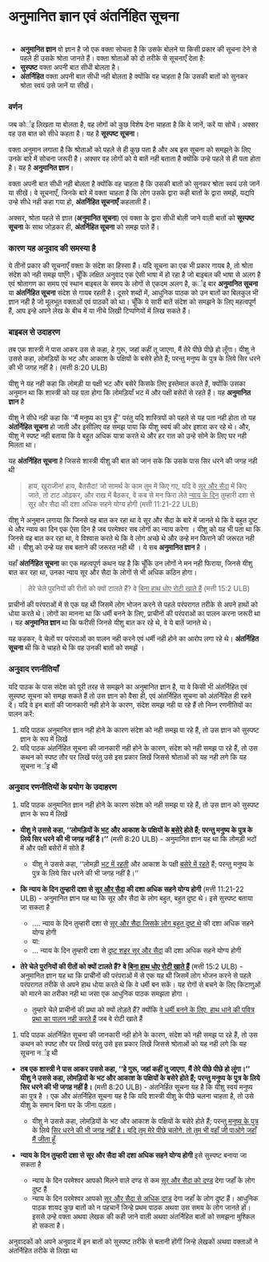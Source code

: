 # अनुमानित ज्ञान एवं अंतर्निहित सूचना

 #

* **अनुमानित ज्ञान** वो ज्ञान है जो एक वक्ता सोचता है कि उसके बोलने या किसी प्रकार की सूचना देने से पहले ही उसके श्रोता जानते हैं। वक्ता श्रोताओं को दो तरीके से सूचनाएँ देता है:
* **सुस्पष्ट** वक्ता अपनी बात सीधी बोलता है।
* **अंतर्निहित** वक्ता अपनी बात सीधी नही बोलता है क्योंकि वह चाहता है कि उसकी बातों को सुनकर श्रोता स्वयं उसे जानें या सीखें।

### वर्णन

जब कोर्इ लिखता या बोलता है, वह लोगों को कुछ विशेष देना चाहता है कि वे जानें, करें या सोचें। अक्सर वह उस बात को सीधे कहता है। यह है **सूस्पष्ट सूचना**।

वक्ता अनुमान लगाता है कि श्रोताओं को पहले से ही कुछ पता है और अब इस सूचना को समझने के लिए उनके बारे में सोचना जरूरी है। अक्सर वह लोगों को ये बातें नही बताता है क्योंकि उन्हे पहले से ही पता होता है। यह है **अनुमानित ज्ञान**।

वक्ता अपनी बात सीधी नही बोलता है क्योंकि वह चाहता है कि उसकी बातों को सुनकर श्रोता स्वयं उसे जानें या सीखें। वे सूचनाएँ, जिनके बारे में वक्ता चाहता है कि लोग उसके द्वारा कही बातों के द्वारा समझें, यद्यपि उन्हे सीधे नही कहा गया हो, **अंतर्निहित सूचनाएँ** कहलाती हैं।

अक्सर, श्रोता पहले से ज्ञात (**अनुमानित सूचना**) एवं वक्ता के द्वारा सीधी बोली जाने वाली बातों को **सूस्पष्ट सूचना** के साथ जोड़कर ही, **अंतर्निहित सूचना** को समझ पाते हैं।

### कारण यह अनुवाद की समस्या है

ये तीनों प्रकार की सूचनाएँ वक्ता के संदेश का हिस्सा हैं। यदि सूचना का एक भी प्रकार गायब है, तो श्रोता संदेश को नही समझ पाएँगे। चूँकि लक्षित अनुवाद एक ऐसी भाषा में हो रहा है जो बाइबल की भाषा से अलग है एवं श्रोतागण का समय एवं स्थान बाइबल के समय के लोगों से एकदम अलग है, कर्इ बार **अनुमानित सूचना** या **अंतर्निहित सूचना** संदेश से गायब रहती है। दूसरे शब्दों में, आधुनिक पाठक को उन बातों का बिलकुल भी ज्ञान नही है जो मूलभूत वक्ताओं एवं पाठकों को था। चूँकि ये सारी बातें संदेश को समझने के लिए महत्वपूर्ण हैं, आप इन्हे अपने लेख के बीच में या नीचे लिखी टिप्पणियों में लिख सकते हैं। 

### बाइबल से उदाहरण

तब एक शास्त्री ने पास आकर उस से कहा, हे गुरू, जहां कहीं तू जाएगा, मैं तेरे पीछे पीछे हो लूँगा। यीशु ने उससे कहा, लोमड़ियों के भट और आकाश के पक्षियों के बसेरे होते हैं; परन्तु मनुष्य के पुत्र के लिये सिर धरने की भी जगह नहीं है। (मत्ती 8:20 ULB)

यीशु ने यह नही कहा कि लोमड़ी या पक्षी भट और बसेरे किसके लिए इस्तेमाल करते हैं, क्योंकि उसका अनुमान था कि शास्त्री को यह पता होगा कि लोमड़ियाँ भट में और पक्षी बसेरों से रहते हैं। यह **अनुमानित ज्ञान** है

यीशु ने सीधे नही कहा कि ‘‘मैं मनुष्य का पुत्र हूँ’’ परंतु यदि शास्त्रियों को पहले से यह पता नही होता तो यह **अंतर्निहित सूचना** हो जाती और इसीलिए वह समझ पाया कि यीशु स्वयं की ओर इशारा कर रहे थे। और, यीशु ने स्पष्ट नही बताया कि वे बहुत अधिक यात्रा करते थे और हर रात को उन्हे सोने के लिए घर नही मिलता था।

यह **अंतर्निहित सूचना** है जिससे शास्त्री यीशु की बात को जान सके कि उसके पास सिर धरने की जगह नही थी

>हाय, खुराजीन! हाय, बैतसैदा! जो सामर्थ के काम तुम में किए गए, यदि वे <u>सूर और सैदा</u> में किए जाते, तो टाट ओढ़कर, और राख में बैठकर, वे कब से मन फिरा लेते <u>न्याय के दिन</u> तुम्हारी दशा से सूर और सैदा की दशा अधिक सहने योग्य होगी (मत्ती 11:21-22 ULB)

यीशु ने अनुमान लगाया कि जिनसे वह बात कर रहा था वे सूर और सैदा के बारे में जानते थे कि वे बहुत दुष्ट थे और न्याय का दिन एक ऐसा दिन है जब परमेश्वर सब लोगों का न्याय करेगा । यीशु को यह भी पता था कि जिनसे वह बात कर रहा था, वे विश्वास करते थे कि वे लोग अच्छे थे और उन्हे मन फिराने की जरूरत नही थी । यीशु को उन्हे यह सब बताने की जरूरत नही थी । ये सब **अनुमानित ज्ञान** है ।

यहाँ **अंतर्निहित सूचना** का एक महत्वपूर्ण कथन यह है कि चूँकि उन लोगों ने मन नही फिराया, जिनसे यीशु बात कर रहा था, उनका न्याय सूर और सैदा के लोगों से भी अधिक कठिन होगा।

> तेरे चेले पुरनियों की रीतों को क्यों टालते हैं? वे <u>बिना हाथ धोए रोटी खाते हैं</u> (मत्ती 15:2 ULB)

प्राचीनों की परंपराओं में से एक यह थी जिसमें लोग भोजन करने से पहले परंपरागत तरीके से अपने हाथों को धोया करते थे। लोगों का मानना था कि धर्मी बनने के लिए, प्राचीनों की परंपराओं का पालन करना जरूरी था । यह **अनुमानित ज्ञान** था कि फरीसी जिनसे यीशु बात कर रहे थे, वे ये बातें जानते थे। 

यह कहकर, वे चेलों पर परंपराओं का पालन नही करने एवं धर्मी नही होने का आरोप लगा रहे थे। **अंतर्निहित सूचना** थी कि वे चाहते थे कि वह उनकी बातों को समझें ।

### अनुवाद रणनीतियाँ

यदि पाठक के पास संदेश को पूरी तरह से समझने का अनुमानित ज्ञान है, या वे किसी भी अंतर्निहित एवं सुस्पष्ट सूचना को समझ सकते हैं तो उस ज्ञान को वैसा ही, एवं अंतर्निहित सूचना को अंतर्निहित ही रहने दें। यदि वे इन बातों की जानकारी नही होने के कारण, संदेश समझ नही पा रहे हैं तो निम्न रणनीतियों का पालन करें:

1. यदि पाठक अनुमानित ज्ञान नही होने के कारण संदेश को नही समझ पा रहे हैं, तो उस ज्ञान को सुस्पष्ट ज्ञान के रूप में लिखें
1. यदि पाठक अंतर्निहित सूचना की जानकारी नही होने के कारण, संदेश को नही समझ पा रहे हैं, तो उस कथन को स्पष्ट तौर पर लिखें परंतु उसे इस प्रकार लिखें जिससे श्रोताओं को यह नही लगे कि यह सूचना नर्इ थी

### अनुवाद रणनीतियों के प्रयोग के उदाहरण

1. यदि पाठक अनुमानित ज्ञान नही होने के कारण संदेश को नही समझ पा रहे हैं, तो उस ज्ञान को सुस्पष्ट ज्ञान के रूप में लिखें

* **यीशु ने उससे कहा, ‘‘लोमड़ियों के <u>भट</u> और आकाश के पक्षियों के <u>बसेरे</u> होते हैं; परन्तु मनुष्य के पुत्र के लिये सिर धरने की भी जगह नहीं है।’’** (मत्ती 8:20 ULB) - अनुमानित ज्ञान यह था कि लोमड़ी भटों में और पक्षी बसेरों में सोते हैं

	* यीशु ने उससे कहा, ‘‘लोमड़ी <u>भट में रहती</u> और आकाश के पक्षी <u>बसेरे में रहते</u> हैं; परन्तु मनुष्य के पुत्र के लिये सिर धरने की भी जगह नहीं है।’’

* **कि न्याय के दिन तुम्हारी दशा से <u>सूर और सैदा</u> की दशा अधिक सहने योग्य होगी** (मत्ती 11:21-22 ULB) - अनुमानित ज्ञान यह था कि सूर और सैदा के लोग बहुत, बहुत दुष्ट थे। इसे सुस्पष्ट बताया जा सकता है

	* .... न्याय के दिन तुम्हारी दशा से <u>सूर और सैदा जिसके लोग बहुत दुष्ट थे</u> की दशा अधिक सहने योग्य होगी
	* या:
	* ... न्याय के दिन तुम्हारी दशा से <u>दूष्ट शहर सूर और सैदा</u> की दशा अधिक सहने योग्य होगी

* **तेरे चेले पुरनियों की रीतों को क्यों टालते हैं? वे <u>बिना हाथ धोए रोटी खाते हैं</u>** (मत्ती 15:2 ULB) - अनुमानित ज्ञान यह था कि प्राचीनों की परंपराओं में से एक यह थी जिसमें लोग भोजन करने से पहले परंपरागत तरीके से अपने हाथ धोया करते थे कि वे धर्मी बन सकें। यह रोगों से बचने के लिए किटाणुओं को मारने का तरीका नही था जसा एक आधुनिक पाठक समझता होगा ।

	* तुम्हारे चेले प्राचीनों की प्रथा को क्यों तोड़ते हैं? क्योंकि <u>वे धर्मी बनने के लिए, हाथ धाने की पवित्र प्रथा का पालन नही करते हैं</u> जब वे रोटी खाते हैं

1. यदि पाठक अंतर्निहित सूचना की जानकारी नही होने के कारण, संदेश को नही समझ पा रहे हैं, तो उस कथन को स्पष्ट तौर पर लिखें परंतु उसे इस प्रकार लिखें जिससे श्रोताओं को यह नही लगे कि यह सूचना नर्इ थी

* **तब एक शास्त्री ने पास आकर उससे कहा, ‘‘हे गुरू, जहां कहीं तू जाएगा, मैं तेरे पीछे पीछे हो लूंगा।’’ यीशु ने उससे कहा, लोमड़ियों के भट और आकाश के पक्षियों के बसेरे होते हैं; परन्तु मनुष्य के पुत्र के लिये सिर धरने की भी जगह नहीं है।** (मत्ती 8:20 ULB) - अंतनिर्हित सूचना यह है कि यीशु स्वयं मनुष्य का पुत्र है । एक और अंतर्निहित सूचना यह है कि यदि शास्त्री यीशु के पीछे चलना चाहता है, तो उसे यीशु के समान बिना घर के जीना पड़ता। 

	* यीशु ने उससे कहा, लोमड़ियों के भट और आकाश के पक्षियों के बसेरे होते हैं; परन्तु <u>मनुष्य के पुत्र</u> के लिये <u>सिर धरने की भी जगह नहीं है। यदि तुम मेरे पीछे चलोगे, तो तुम भी वहाँ जी पाओगे जहाँ मैं जीता हूँ </u>

* **न्याय के दिन तुम्हारी दशा से सूर और सैदा की दशा अधिक सहने योग्य होगी** इसे सुस्पष्ट बनाया जा सकता है

	* न्याय के दिन परमेश्वर आपको मिलने वाले दण्ड से कम <u>सूर और सैदा को दण्ड</u> देगा जहाँ के लोग दुष्ट हैं
	* न्याय के दिन परमेश्वर आपको <u>सूर और सैदा से अधिक दण्ड</u> देगा जहाँ के लोग दुष्ट हैं। आधुनिक पाठक शायद कुछ बातों को न पहचानें जिन्हे प्रथम पाठक अथवा उस समय के लोग जानते हों। इससे उन्हे वक्ता अथवा लेखक की कही जाने वाली अथवा अंतर्निहित बातों को समझना मुश्किल हो सकता है।

अनुवादकों को अपने अनुवाद में इन बातों को सुस्पष्ट तरीके से बतानी होंगीं जिन्हे लेखकों अथवा वक्ताओं ने अंतर्निहित तरीके से लिखा था
